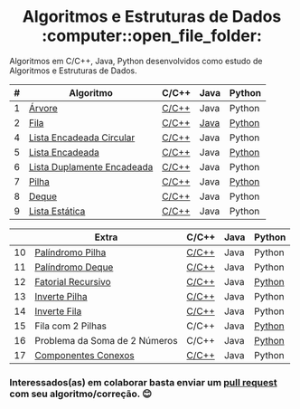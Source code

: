 <h1 align="center">Algoritmos e Estruturas de Dados :computer::open_file_folder:</h1>

Algoritmos em C/C++, Java, Python desenvolvidos como estudo de Algoritmos e Estruturas de Dados.

| # | Algoritmo                           | C/C++ | Java | Python
|----|-------------------------------------|-------|------|-------|
| 1  | [Árvore][1]              | [C/C++](./Árvore) | Java | Python
| 2 | [Fila][2]                                | [C/C++](./Fila) | [Java](./Fila/Dinmica/Fila.java) | [Python](./Fila/Dinâmica/Fila.py)
| 4 | [Lista Encadeada Circular][3]                     | [C/C++](./Lista%20Encadeada/Circular) | Java | Python
| 5 | [Lista Encadeada][4]                    | [C/C++](./Lista%20Encadeada/ListaEncadeada.c) | Java | [Python](./Lista%20Encadeada/listaencadeada.py)
| 6 | [Lista Duplamente Encadeada][5]          | [C/C++](./Lista%20Duplamente%20Encadeada) | Java | Python
| 7 | [Pilha][6]                               | [C/C++](./Pilha) | Java | [Python](./Pilha/Dinâmica/Pilha.py)
| 8 | [Deque][7]                               | [C/C++](./Deque) | Java | Python
| 9 | [Lista Estática][8]                      | [C/C++](./Lista%20Estática) | Java | Python

|    | Extra                               | C/C++ | Java | Python
|----|-------------------------------------|-------|------|-------|
| 10 | [Palíndromo Pilha][9]                          | [C/C++](./Pilha/Dinâmica/Palindromo.c) | Java | Python
| 11 | [Palíndromo Deque][9]                          | [C/C++](./Deque/ProblemaPalindromoDeque.c) | Java | Python
| 12 | [Fatorial Recursivo][10]                          | [C/C++](./Extra/fatorial-recursivo.c) | Java | [Python](./Extra/fatorial.py)
| 13 | [Inverte Pilha][11]                          | [C/C++](./Extra/inverte-pilha-fila.c) | Java | Python
| 14 | [Inverte Fila][11]                          | [C/C++](./Extra/inverte-pilha-fila.c) | Java | Python
| 15 | Fila com 2 Pilhas                          | C/C++ | Java | [Python](./Extra/fila2pilhas.py)
| 16 | Problema da Soma de 2 Números              | C/C++ | Java | [Python](./Extra/soma2numeros.py)
| 17 | [Componentes Conexos][12]              | [C/C++](./Extra/componentesconexos.c) | Java | Python

### Interessados(as) em colaborar basta enviar um [pull request](https://github.com/iguit0/EstruturasDeDados/pull/new/master) com seu algoritmo/correção. :blush:

[1]: https://pt.wikipedia.org/wiki/%C3%81rvore_bin%C3%A1ria_de_busca
[2]: https://pt.wikipedia.org/wiki/FIFO
[3]: https://br.ccm.net/faq/10226-listas-circulares-ring-buffer
[4]: https://pt.wikipedia.org/wiki/Lista_ligada
[5]: https://pt.wikipedia.org/wiki/Lista_duplamente_ligada
[6]: https://pt.wikipedia.org/wiki/LIFO
[7]: https://pt.wikipedia.org/wiki/Deque_(estruturas_de_dados)
[8]: http://wiki.icmc.usp.br/images/a/ac/Lista_Sequencial_Estatica_09.pdf
[9]: https://pt.wikipedia.org/wiki/Pal%C3%ADndromo 
[10]: https://pt.khanacademy.org/computing/computer-science/algorithms/recursive-algorithms/a/recursive-factorial
[11]: https://www.youtube.com/watch?v=WEc5YbLORUk
[12]: https://pt.wikipedia.org/wiki/Conectividade_(teoria_dos_grafos)
